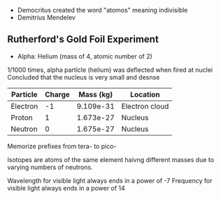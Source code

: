 - Democritus created the word "atomos" meaning indivisible
- Demitrius Mendelev

## Rutherford's Gold Foil Experiment
- Alpha:
Helium (mass of 4, atomic number of 2)

1/1000 times, alpha particle (helium) was deflected when fired at nuclei 
Concluded that the nucleus is very small and desnse

|Particle|Charge|Mass (kg)|Location|
|--|--|--|--|
|Electron|-1|9.109e-31|Electron cloud|
|Proton|1|1.673e-27|Nucleus|
|Neutron|0|1.675e-27|Nucleus|

Memorize prefixes from tera- to pico-

Isotopes are atoms of the same element haivng different masses due to varying numbers of neutrons.

Wavelength for visible light always ends in a power of -7
Frequency for visible light always ends in a power of 14
<!--stackedit_data:
eyJoaXN0b3J5IjpbNTA2NDIyMDgwLC01ODk4ODMzOTIsMjEyOD
Q4NDAyNl19
-->